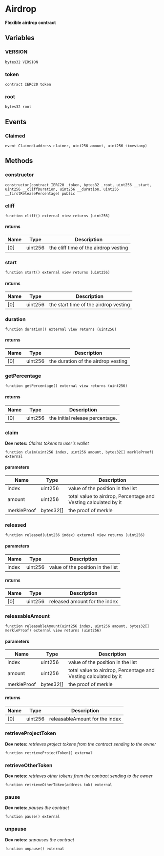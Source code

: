 # Airdrop

**Flexible airdrop contract**




## Variables

### VERSION

```solidity
bytes32 VERSION
```
### token

```solidity
contract IERC20 token
```
### root

```solidity
bytes32 root
```

## Events

### Claimed



```solidity
event Claimed(address claimer, uint256 amount, uint256 timestamp)
```

## Methods

### constructor



```solidity
constructor(contract IERC20 _token, bytes32 _root, uint256 __start, uint256 __cliffDuration, uint256 __duration, uint256 __firstReleasePercentage) public
```


### cliff



```solidity
function cliff() external view returns (uint256)
```


#### returns

| Name | Type | Description |
| ---- | ---- | ----------- |
| [0] | uint256 | the cliff time of the airdrop vesting |

### start



```solidity
function start() external view returns (uint256)
```


#### returns

| Name | Type | Description |
| ---- | ---- | ----------- |
| [0] | uint256 | the start time of the airdrop vesting |

### duration



```solidity
function duration() external view returns (uint256)
```


#### returns

| Name | Type | Description |
| ---- | ---- | ----------- |
| [0] | uint256 | the duration of the airdrop vesting |

### getPercentage



```solidity
function getPercentage() external view returns (uint256)
```


#### returns

| Name | Type | Description |
| ---- | ---- | ----------- |
| [0] | uint256 | the initial release percentage. |

### claim


**Dev notes:** _Claims tokens to user's wallet_

```solidity
function claim(uint256 index, uint256 amount, bytes32[] merkleProof) external
```

#### parameters

| Name | Type | Description |
| ---- | ---- | ----------- |
| index | uint256 | value of the position in the list |
| amount | uint256 | total value to airdrop, Percentage and Vesting calculated by it |
| merkleProof | bytes32[] | the proof of merkle |


### released



```solidity
function released(uint256 index) external view returns (uint256)
```

#### parameters

| Name | Type | Description |
| ---- | ---- | ----------- |
| index | uint256 | value of the position in the list |


#### returns

| Name | Type | Description |
| ---- | ---- | ----------- |
| [0] | uint256 | released amount for the index |

### releasableAmount



```solidity
function releasableAmount(uint256 index, uint256 amount, bytes32[] merkleProof) external view returns (uint256)
```

#### parameters

| Name | Type | Description |
| ---- | ---- | ----------- |
| index | uint256 | value of the position in the list |
| amount | uint256 | total value to airdrop, Percentage and Vesting calculated by it |
| merkleProof | bytes32[] | the proof of merkle |


#### returns

| Name | Type | Description |
| ---- | ---- | ----------- |
| [0] | uint256 | releasableAmount for the index |

### retrieveProjectToken


**Dev notes:** _retrieves project tokens from the contract sending to the owner_

```solidity
function retrieveProjectToken() external
```


### retrieveOtherToken


**Dev notes:** _retrieves other tokens from the contract sending to the owner_

```solidity
function retrieveOtherToken(address tok) external
```


### pause


**Dev notes:** _pauses the contract_

```solidity
function pause() external
```


### unpause


**Dev notes:** _unpauses the contract_

```solidity
function unpause() external
```



